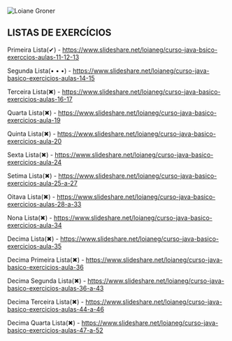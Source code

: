 ![Loiane Groner](https://i.ytimg.com/vi/LnORjqZUMIQ/maxresdefault.jpg)

LISTAS DE EXERCÍCIOS
-
Primeira Lista(✔) - https://www.slideshare.net/loianeg/curso-java-bsico-exerccios-aulas-11-12-13

Segunda Lista(• • •) - https://www.slideshare.net/loianeg/curso-java-basico-exercicios-aulas-14-15

Terceira Lista(✖) - https://www.slideshare.net/loianeg/curso-java-basico-exercicios-aulas-16-17 

Quarta Lista(✖) - https://www.slideshare.net/loianeg/curso-java-basico-exercicios-aula-19 

Quinta Lista(✖) - https://www.slideshare.net/loianeg/curso-java-basico-exercicios-aula-20 

Sexta Lista(✖) - https://www.slideshare.net/loianeg/curso-java-basico-exercicios-aula-24 

Setima Lista(✖) - https://www.slideshare.net/loianeg/curso-java-basico-exercicios-aula-25-a-27

Oitava Lista(✖) - https://www.slideshare.net/loianeg/curso-java-basico-exercicios-aulas-28-a-33 

Nona Lista(✖) - https://www.slideshare.net/loianeg/curso-java-basico-exercicios-aula-34

Decima Lista(✖) - https://www.slideshare.net/loianeg/curso-java-basico-exercicios-aula-35

Decima Primeira Lista(✖) - https://www.slideshare.net/loianeg/curso-java-basico-exercicios-aula-36

Decima Segunda Lista(✖) - https://www.slideshare.net/loianeg/curso-java-basico-exercicios-aulas-36-a-43

Decima Terceira Lista(✖) - https://www.slideshare.net/loianeg/curso-java-basico-exercicios-aulas-44-a-46

Decima Quarta Lista(✖) - https://www.slideshare.net/loianeg/curso-java-basico-exercicios-aulas-47-a-52
